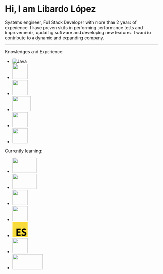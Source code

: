 <h1>Hi, I am Libardo López</h1>

Systems engineer, Full Stack Developer with more than 2 years of experience. I have proven skills in performing performance tests and improvements, updating software and developing new features. I want to contribute to a dynamic and expanding company.

  
---

Knowledges and Experience:

- <img src="https://i.blogs.es/8d2420/650_1000_java/1366_2000.png" width="50px" height="50px" alt="Java">
- <img src="https://upload.wikimedia.org/wikipedia/commons/thumb/9/99/Unofficial_JavaScript_logo_2.svg/1200px-Unofficial_JavaScript_logo_2.svg.png" width="50px" height="50px">
- <img src="https://upload.wikimedia.org/wikipedia/commons/thumb/c/c3/Python-logo-notext.svg/1200px-Python-logo-notext.svg.png" width="50px" height="50px">
- <img src="https://www.php.net/images/meta-image.png" width="60px" height="50px">
- <img src="https://upload.wikimedia.org/wikipedia/commons/thumb/9/9a/Laravel.svg/1200px-Laravel.svg.png" width="50px" height="50px">
- <img src="https://lineadecodigo.com/wp-content/uploads/2014/04/sql-e1633736325758.png" width="50px" height="50px">

Currently learning:

- <img src="https://www.datocms-assets.com/45470/1631110818-logo-react-js.png" width="80px" height="50px">
- <img src="https://upload.wikimedia.org/wikipedia/commons/thumb/d/d9/Node.js_logo.svg/1200px-Node.js_logo.svg.png" width="80px" height="50px">
- <img src="https://miro.medium.com/v2/resize:fit:512/1*doAg1_fMQKWFoub-6gwUiQ.png" width="50px" height="50px">
- <img src="https://typescript-eslint.io/assets/files/logo-62ab572de114d03f1ec685d989f92cd6.svg" width="50px" height="50px">
- <img src="https://raw.githubusercontent.com/github/explore/e4270e345b968ae626310bc86e339a2ae80c6ae4/topics/ecmascript/ecmascript.png" width="50px" height="50px">
- <img src="https://upload.wikimedia.org/wikipedia/commons/thumb/c/cf/Angular_full_color_logo.svg/1200px-Angular_full_color_logo.svg.png" width="50px" height="50px">
- <img src="https://geekflare.com/wp-content/uploads/2023/01/expressjs.png" width="100px" height="50px">
